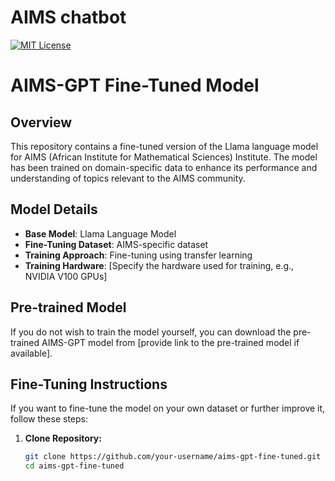 # AIMS chatbot
[![MIT License](https://img.shields.io/badge/License-MIT-green.svg)](https://choosealicense.com/licenses/mit/)

# AIMS-GPT Fine-Tuned Model

## Overview

This repository contains a fine-tuned version of the Llama language model for AIMS (African Institute for Mathematical Sciences) Institute. The model has been trained on domain-specific data to enhance its performance and understanding of topics relevant to the AIMS community.

## Model Details

- **Base Model**: Llama Language Model
- **Fine-Tuning Dataset**: AIMS-specific dataset
- **Training Approach**: Fine-tuning using transfer learning
- **Training Hardware**: [Specify the hardware used for training, e.g., NVIDIA V100 GPUs]

## Pre-trained Model

If you do not wish to train the model yourself, you can download the pre-trained AIMS-GPT model from [provide link to the pre-trained model if available].

## Fine-Tuning Instructions

If you want to fine-tune the model on your own dataset or further improve it, follow these steps:

1. **Clone Repository:**
   ```bash
   git clone https://github.com/your-username/aims-gpt-fine-tuned.git
   cd aims-gpt-fine-tuned
